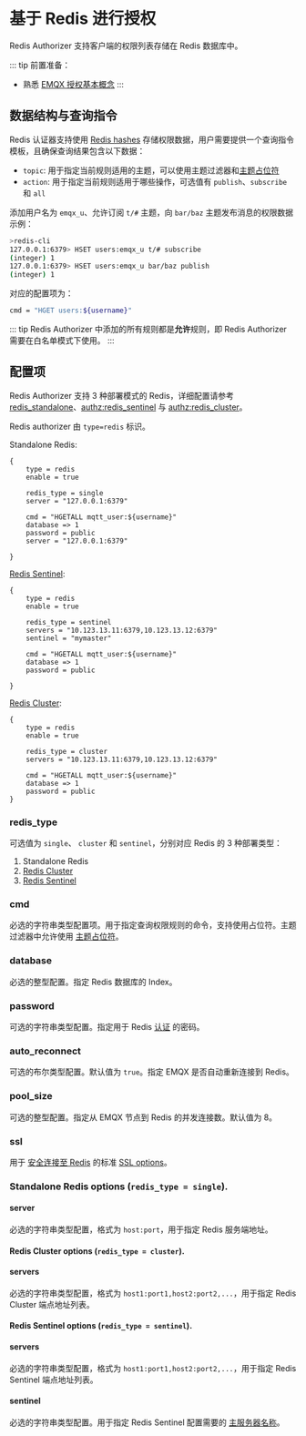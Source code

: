 # 基于 Redis 进行授权

Redis Authorizer 支持客户端的权限列表存储在 Redis 数据库中。

::: tip
前置准备：

- 熟悉 [EMQX 授权基本概念](./authz.md)
  :::

## 数据结构与查询指令

Redis 认证器支持使用 [Redis hashes](https://redis.io/docs/manual/data-types/#hashes) 存储权限数据，用户需要提供一个查询指令模板，且确保查询结果包含以下数据：

- `topic`: 用于指定当前规则适用的主题，可以使用主题过滤器和[主题占位符](./authz.md#主题占位符)
- `action`: 用于指定当前规则适用于哪些操作，可选值有 `publish`、`subscribe` 和 `all`

添加用户名为 `emqx_u`、允许订阅 `t/#` 主题，向 `bar/baz` 主题发布消息的权限数据示例：

```bash
>redis-cli
127.0.0.1:6379> HSET users:emqx_u t/# subscribe
(integer) 1
127.0.0.1:6379> HSET users:emqx_u bar/baz publish
(integer) 1
```

对应的配置项为：

```bash
cmd = "HGET users:${username}"
```

::: tip
Redis Authorizer 中添加的所有规则都是**允许**规则，即 Redis Authorizer 需要在白名单模式下使用。
:::

## 配置项

Redis Authorizer 支持 3 种部署模式的 Redis，详细配置请参考 [redis_standalone](../../configuration/configuration-manual.md#authz:redis_standalone)、[authz:redis_sentinel](../../configuration/configuration-manual.md#authz:redis_sentinel) 与 [authz:redis_cluster](../../configuration/configuration-manual.md#authz:redis_cluster)。

Redis authorizer 由 `type=redis` 标识。

Standalone Redis:

```hocon
{
    type = redis
    enable = true

    redis_type = single
    server = "127.0.0.1:6379"

    cmd = "HGETALL mqtt_user:${username}"
    database => 1
    password = public
    server = "127.0.0.1:6379"

}
```

[Redis Sentinel](https://redis.io/docs/manual/sentinel/):

```hocon
{
    type = redis
    enable = true

    redis_type = sentinel
    servers = "10.123.13.11:6379,10.123.13.12:6379"
    sentinel = "mymaster"

    cmd = "HGETALL mqtt_user:${username}"
    database => 1
    password = public

}
```

[Redis Cluster](https://redis.io/docs/manual/scaling/):

```hocon
{
    type = redis
    enable = true

    redis_type = cluster
    servers = "10.123.13.11:6379,10.123.13.12:6379"

    cmd = "HGETALL mqtt_user:${username}"
    database => 1
    password = public
}
```

### redis_type

可选值为 `single`、 `cluster` 和 `sentinel`，分别对应 Redis 的 3 种部署类型：

1. Standalone Redis
2. [Redis Cluster](https://redis.io/docs/manual/scaling/)
3. [Redis Sentinel](https://redis.io/docs/manual/sentinel/)

### cmd

必选的字符串类型配置项。用于指定查询权限规则的命令，支持使用占位符。主题过滤器中允许使用 [主题占位符](./authz.md#主题占位符)。

### database

必选的整型配置。指定 Redis 数据库的 Index。

### password

可选的字符串类型配置。指定用于 Redis [认证](https://redis.io/docs/manual/security/#authentication) 的密码。

### auto_reconnect

可选的布尔类型配置。默认值为 `true`。指定 EMQX 是否自动重新连接到 Redis。

### pool_size

可选的整型配置。指定从 EMQX 节点到 Redis 的并发连接数。默认值为 8。

### ssl

用于 [安全连接至 Redis](https://redis.io/docs/manual/security/encryption/) 的标准 [SSL options](../configuration/configuration.md#tls-ssl-ciphers)。

### Standalone Redis options (`redis_type = single`).

#### server

必选的字符串类型配置，格式为 `host:port`，用于指定 Redis 服务端地址。

#### Redis Cluster options (`redis_type = cluster`).

#### servers

必选的字符串类型配置，格式为 `host1:port1,host2:port2,...`，用于指定 Redis Cluster 端点地址列表。

#### Redis Sentinel options (`redis_type = sentinel`).

#### servers

必选的字符串类型配置，格式为 `host1:port1,host2:port2,...`，用于指定 Redis Sentinel 端点地址列表。

#### sentinel

必选的字符串类型配置。用于指定 Redis Sentinel 配置需要的 [主服务器名称](https://redis.io/docs/manual/sentinel/#configuring-sentinel)。

